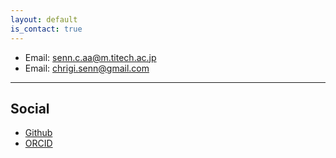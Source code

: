 ```yaml
---
layout: default
is_contact: true
---
```


* Email: [senn.c.aa@m.titech.ac.jp](mailto:senn.c.aa@m.titech.ac.jp)
* Email: [chrigi.senn@gmail.com](mailto:chrigi.senn@gmail.com)

---

## Social

* [Github](https://github.com/delpart)
* [ORCID](https://orcid.org/0000-0002-4396-1720)
